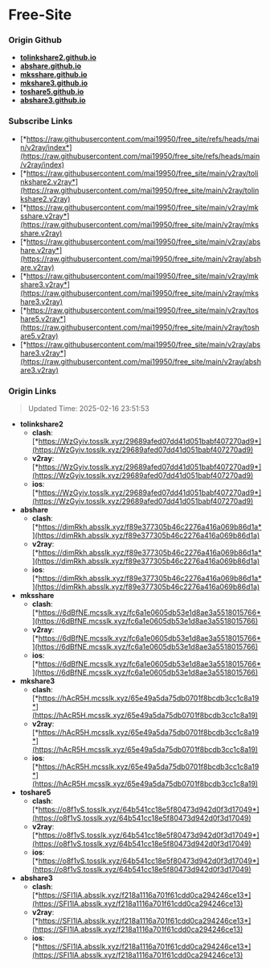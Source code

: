# Free-Site

### Origin Github

- [**tolinkshare2.github.io**](https://github.com/tolinkshare2/tolinkshare2.github.io)
- [**abshare.github.io**](https://github.com/abshare/abshare.github.io)
- [**mksshare.github.io**](https://github.com/mksshare/mksshare.github.io)
- [**mkshare3.github.io**](https://github.com/mkshare3/mkshare3.github.io)
- [**toshare5.github.io**](https://github.com/toshare5/toshare5.github.io)
- [**abshare3.github.io**](https://github.com/abshare3/abshare3.github.io)

### Subscribe Links

- [*https://raw.githubusercontent.com/mai19950/free_site/refs/heads/main/v2ray/index*](https://raw.githubusercontent.com/mai19950/free_site/refs/heads/main/v2ray/index)
- [*https://raw.githubusercontent.com/mai19950/free_site/main/v2ray/tolinkshare2.v2ray*](https://raw.githubusercontent.com/mai19950/free_site/main/v2ray/tolinkshare2.v2ray)
- [*https://raw.githubusercontent.com/mai19950/free_site/main/v2ray/mksshare.v2ray*](https://raw.githubusercontent.com/mai19950/free_site/main/v2ray/mksshare.v2ray)
- [*https://raw.githubusercontent.com/mai19950/free_site/main/v2ray/abshare.v2ray*](https://raw.githubusercontent.com/mai19950/free_site/main/v2ray/abshare.v2ray)
- [*https://raw.githubusercontent.com/mai19950/free_site/main/v2ray/mkshare3.v2ray*](https://raw.githubusercontent.com/mai19950/free_site/main/v2ray/mkshare3.v2ray)
- [*https://raw.githubusercontent.com/mai19950/free_site/main/v2ray/toshare5.v2ray*](https://raw.githubusercontent.com/mai19950/free_site/main/v2ray/toshare5.v2ray)
- [*https://raw.githubusercontent.com/mai19950/free_site/main/v2ray/abshare3.v2ray*](https://raw.githubusercontent.com/mai19950/free_site/main/v2ray/abshare3.v2ray)

### Origin Links

> Updated Time: 2025-02-16 23:51:53

- **tolinkshare2**
  - **clash**: [*https://WzGyiv.tosslk.xyz/29689afed07dd41d051babf407270ad9*](https://WzGyiv.tosslk.xyz/29689afed07dd41d051babf407270ad9)
  - **v2ray**: [*https://WzGyiv.tosslk.xyz/29689afed07dd41d051babf407270ad9*](https://WzGyiv.tosslk.xyz/29689afed07dd41d051babf407270ad9)
  - **ios**: [*https://WzGyiv.tosslk.xyz/29689afed07dd41d051babf407270ad9*](https://WzGyiv.tosslk.xyz/29689afed07dd41d051babf407270ad9)
- **abshare**
  - **clash**: [*https://dimRkh.absslk.xyz/f89e377305b46c2276a416a069b86d1a*](https://dimRkh.absslk.xyz/f89e377305b46c2276a416a069b86d1a)
  - **v2ray**: [*https://dimRkh.absslk.xyz/f89e377305b46c2276a416a069b86d1a*](https://dimRkh.absslk.xyz/f89e377305b46c2276a416a069b86d1a)
  - **ios**: [*https://dimRkh.absslk.xyz/f89e377305b46c2276a416a069b86d1a*](https://dimRkh.absslk.xyz/f89e377305b46c2276a416a069b86d1a)
- **mksshare**
  - **clash**: [*https://6dBfNE.mcsslk.xyz/fc6a1e0605db53e1d8ae3a5518015766*](https://6dBfNE.mcsslk.xyz/fc6a1e0605db53e1d8ae3a5518015766)
  - **v2ray**: [*https://6dBfNE.mcsslk.xyz/fc6a1e0605db53e1d8ae3a5518015766*](https://6dBfNE.mcsslk.xyz/fc6a1e0605db53e1d8ae3a5518015766)
  - **ios**: [*https://6dBfNE.mcsslk.xyz/fc6a1e0605db53e1d8ae3a5518015766*](https://6dBfNE.mcsslk.xyz/fc6a1e0605db53e1d8ae3a5518015766)
- **mkshare3**
  - **clash**: [*https://hAcR5H.mcsslk.xyz/65e49a5da75db0701f8bcdb3cc1c8a19*](https://hAcR5H.mcsslk.xyz/65e49a5da75db0701f8bcdb3cc1c8a19)
  - **v2ray**: [*https://hAcR5H.mcsslk.xyz/65e49a5da75db0701f8bcdb3cc1c8a19*](https://hAcR5H.mcsslk.xyz/65e49a5da75db0701f8bcdb3cc1c8a19)
  - **ios**: [*https://hAcR5H.mcsslk.xyz/65e49a5da75db0701f8bcdb3cc1c8a19*](https://hAcR5H.mcsslk.xyz/65e49a5da75db0701f8bcdb3cc1c8a19)
- **toshare5**
  - **clash**: [*https://o8f1vS.tosslk.xyz/64b541cc18e5f80473d942d0f3d17049*](https://o8f1vS.tosslk.xyz/64b541cc18e5f80473d942d0f3d17049)
  - **v2ray**: [*https://o8f1vS.tosslk.xyz/64b541cc18e5f80473d942d0f3d17049*](https://o8f1vS.tosslk.xyz/64b541cc18e5f80473d942d0f3d17049)
  - **ios**: [*https://o8f1vS.tosslk.xyz/64b541cc18e5f80473d942d0f3d17049*](https://o8f1vS.tosslk.xyz/64b541cc18e5f80473d942d0f3d17049)
- **abshare3**
  - **clash**: [*https://SFI1lA.absslk.xyz/f218a1116a701f61cdd0ca294246ce13*](https://SFI1lA.absslk.xyz/f218a1116a701f61cdd0ca294246ce13)
  - **v2ray**: [*https://SFI1lA.absslk.xyz/f218a1116a701f61cdd0ca294246ce13*](https://SFI1lA.absslk.xyz/f218a1116a701f61cdd0ca294246ce13)
  - **ios**: [*https://SFI1lA.absslk.xyz/f218a1116a701f61cdd0ca294246ce13*](https://SFI1lA.absslk.xyz/f218a1116a701f61cdd0ca294246ce13)
